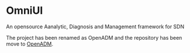 # OmniUI
An opensource Aanalytic, Diagnosis and Management framework for SDN

The project has been renamed as OpenADM and the repository has been move to [OpenADM](https://github.com/dlinknctu/OpenADM).

